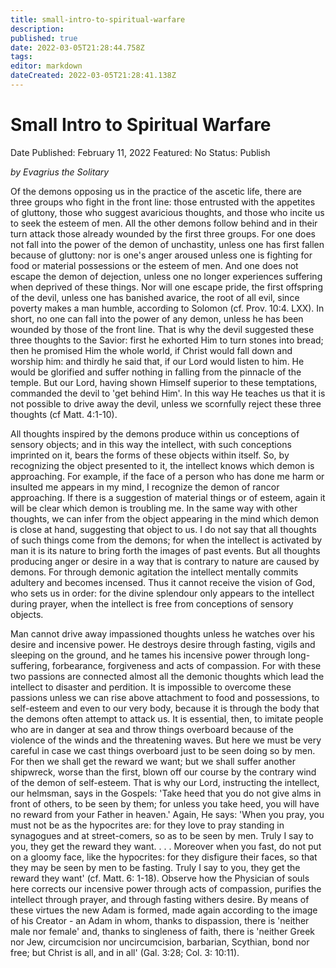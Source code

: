 ```yaml
---
title: small-intro-to-spiritual-warfare
description: 
published: true
date: 2022-03-05T21:28:44.758Z
tags: 
editor: markdown
dateCreated: 2022-03-05T21:28:41.138Z
---
```


# Small Intro to Spiritual Warfare

Date Published: February 11, 2022
Featured: No
Status: Publish

*by Evagrius the Solitary*

Of the demons opposing us in the practice of the ascetic life, there are three groups who fight in the front line: those entrusted with the appetites of gluttony, those who suggest avaricious thoughts, and those who incite us to seek the esteem of men. All the other demons follow behind and in their turn attack those already wounded by the first three groups. For one does not fall into the power of the demon of unchastity, unless one has first fallen because of gluttony: nor is one's anger aroused unless one is fighting for food or material possessions or the esteem of men. And one does not escape the demon of dejection, unless one no longer experiences suffering when deprived of these things. Nor will one escape pride, the first offspring of the devil, unless one has banished avarice, the root of all evil, since poverty makes a man humble, according to Solomon (cf. Prov. 10:4. LXX). In short, no one can fall into the power of any demon, unless he has been wounded by those of the front line. That is why the devil suggested these three thoughts to the Savior: first he exhorted Him to turn stones into bread; then he promised Him the whole world, if Christ would fall down and worship him: and thirdly he said that, if our Lord would listen to him. He would be glorified and suffer nothing in falling from the pinnacle of the temple. But our Lord, having shown Himself superior to these temptations, commanded the devil to 'get behind Him'. In this way He teaches us that it is not possible to drive away the devil, unless we scornfully reject these three thoughts (cf Matt. 4:1-10).

All thoughts inspired by the demons produce within us conceptions of sensory objects; and in this way the intellect, with such conceptions imprinted on it, bears the forms of these objects within itself. So, by recognizing the object presented to it, the intellect knows which demon is approaching. For example, if the face of a person who has done me harm or insulted me appears in my mind, I recognize the demon of rancor approaching. If there is a suggestion of material things or of esteem, again it will be clear which demon is troubling me. In the same way with other thoughts, we can infer from the object appearing in the mind which demon is close at hand, suggesting that object to us. I do not say that all thoughts of such things come from the demons; for when the intellect is activated by man it is its nature to bring forth the images of past events. But all thoughts producing anger or desire in a way that is contrary to nature are caused by demons. For through demonic agitation the intellect mentally commits adultery and becomes incensed. Thus it cannot receive the vision of God, who sets us in order: for the divine splendour only appears to the intellect during prayer, when the intellect is free from conceptions of sensory objects.

Man cannot drive away impassioned thoughts unless he watches over his desire and incensive power. He destroys desire through fasting, vigils and sleeping on the ground, and he tames his incensive power through long-suffering, forbearance, forgiveness and acts of compassion. For with these two passions are connected almost all the demonic thoughts which lead the intellect to disaster and perdition. It is impossible to overcome these passions unless we can rise above attachment to food and possessions, to self-esteem and even to our very body, because it is through the body that the demons often attempt to attack us. It is essential, then, to imitate people who are in danger at sea and throw things overboard because of the violence of the winds and the threatening waves. But here we must be very careful in case we cast things overboard just to be seen doing so by men. For then we shall get the reward we want; but we shall suffer another shipwreck, worse than the first, blown off our course by the contrary wind of the demon of self-esteem. That is why our Lord, instructing the intellect, our helmsman, says in the Gospels: 'Take heed that you do not give alms in front of others, to be seen by them; for unless you take heed, you will have no reward from your Father in heaven.' Again, He says: 'When you pray, you must not be as the hypocrites are: for they love to pray standing in synagogues and at street-comers, so as to be seen by men. Truly I say to you, they get the reward they want. . . . Moreover when you fast, do not put on a gloomy face, like the hypocrites: for they disfigure their faces, so that they may be seen by men to be fasting. Truly I say to you, they get the reward they want' (cf. Matt. 6: 1-18). Observe how the Physician of souls here corrects our incensive power through acts of compassion, purifies the intellect through prayer, and through fasting withers desire. By means of these virtues the new Adam is formed, made again according to the image of his Creator - an Adam in whom, thanks to dispassion, there is 'neither male nor female' and, thanks to singleness of faith, there is 'neither Greek nor Jew, circumcision nor uncircumcision, barbarian, Scythian, bond nor free; but Christ is all, and in all' (Gal. 3:28; Col. 3: 10:11).